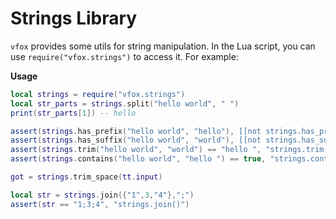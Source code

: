 # Strings Library

`vfox` provides some utils for string manipulation. In the Lua script, you can use `require("vfox.strings")` to access it.
For example:

**Usage**
```lua
local strings = require("vfox.strings")
local str_parts = strings.split("hello world", " ")
print(str_parts[1]) -- hello

assert(strings.has_prefix("hello world", "hello"), [[not strings.has_prefix("hello")]])
assert(strings.has_suffix("hello world", "world"), [[not strings.has_suffix("world")]])
assert(strings.trim("hello world", "world") == "hello ", "strings.trim()")
assert(strings.contains("hello world", "hello ") == true, "strings.contains()")

got = strings.trim_space(tt.input)

local str = strings.join({"1",3,"4"},";")
assert(str == "1;3;4", "strings.join()")
```